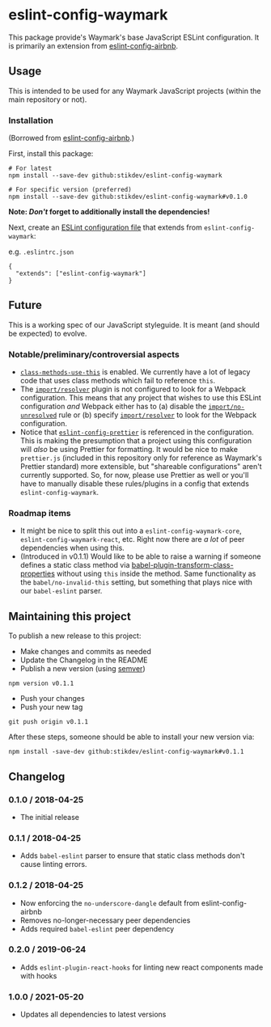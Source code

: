 # eslint-config-waymark

This package provide's Waymark's base JavaScript ESLint configuration. It is primarily an extension
from [eslint-config-airbnb](https://github.com/airbnb/javascript/tree/master/packages/eslint-config-airbnb).

## Usage

This is intended to be used for any Waymark JavaScript projects (within the main repository or not).

### Installation

(Borrowed from [eslint-config-airbnb](https://github.com/airbnb/javascript/tree/master/packages/eslint-config-airbnb#usage).)

First, install this package:

```
# For latest
npm install --save-dev github:stikdev/eslint-config-waymark

# For specific version (preferred)
npm install --save-dev github:stikdev/eslint-config-waymark#v0.1.0
```

**Note: *Don't* forget to additionally install the dependencies!**

Next, create an [ESLint configuration file](https://eslint.org/docs/user-guide/configuring#configuration-file-formats) that
extends from `eslint-config-waymark`:

e.g. `.eslintrc.json`

```
{
  "extends": ["eslint-config-waymark"]
}
```

## Future

This is a working spec of our JavaScript styleguide. It is meant (and should be expected) to evolve.

### Notable/preliminary/controversial aspects

* [`class-methods-use-this`](https://eslint.org/docs/rules/class-methods-use-this) is enabled. We currently have a lot of
  legacy code that uses class methods which fail to reference `this`.
* The [`import/resolver`](https://github.com/benmosher/eslint-plugin-import#resolvers) plugin is not configured to look
  for a Webpack configuration. This means that any project that wishes to use this ESLint configuration _and_ Webpack
  either has to (a) disable the [`import/no-unresolved`](https://github.com/benmosher/eslint-plugin-import/blob/master/docs/rules/no-unresolved.md)
  rule or (b) specify [`import/resolver`](https://github.com/benmosher/eslint-plugin-import#resolvers) to look for the Webpack configuration.
* Notice that [`eslint-config-prettier`](https://github.com/prettier/eslint-config-prettier) is referenced in the
  configuration. This is making the presumption that a project using this configuration will _also_ be using Prettier for
  formatting. It would be nice to make `prettier.js` (included in this repository only for reference as Waymark's Prettier
  standard) more extensible, but "shareable configurations" aren't currently supported. So, for now, please use Prettier
  as well or you'll have to manually disable these rules/plugins in a config that extends `eslint-config-waymark`.

### Roadmap items

* It might be nice to split this out into a `eslint-config-waymark-core`, `eslint-config-waymark-react`, etc. Right now
  there are _a lot_ of peer dependencies when using this.
* (Introduced in v0.1.1) Would like to be able to raise a warning if someone defines a static class method via
  [babel-plugin-transform-class-properties](https://babeljs.io/docs/plugins/transform-class-properties/) without using `this` inside the
  method. Same functionality as the `babel/no-invalid-this` setting, but something that plays nice with our `babel-eslint` parser.

## Maintaining this project

To publish a new release to this project:

* Make changes and commits as needed
* Update the Changelog in the README
* Publish a new version (using [semver](https://semver.org))

```
npm version v0.1.1
```

* Push your changes
* Push your new tag

```
git push origin v0.1.1
```

After these steps, someone should be able to install your new version via:

```
npm install -save-dev github:stikdev/eslint-config-waymark#v0.1.1
```

## Changelog

### 0.1.0 / 2018-04-25

* The initial release

### 0.1.1 / 2018-04-25

* Adds `babel-eslint` parser to ensure that static class methods don't cause linting errors.

### 0.1.2 / 2018-04-25

* Now enforcing the `no-underscore-dangle` default from eslint-config-airbnb
* Removes no-longer-necessary peer dependencies
* Adds required `babel-eslint` peer dependency

### 0.2.0 / 2019-06-24

* Adds `eslint-plugin-react-hooks` for linting new react components made with hooks

### 1.0.0 / 2021-05-20

* Updates all dependencies to latest versions
